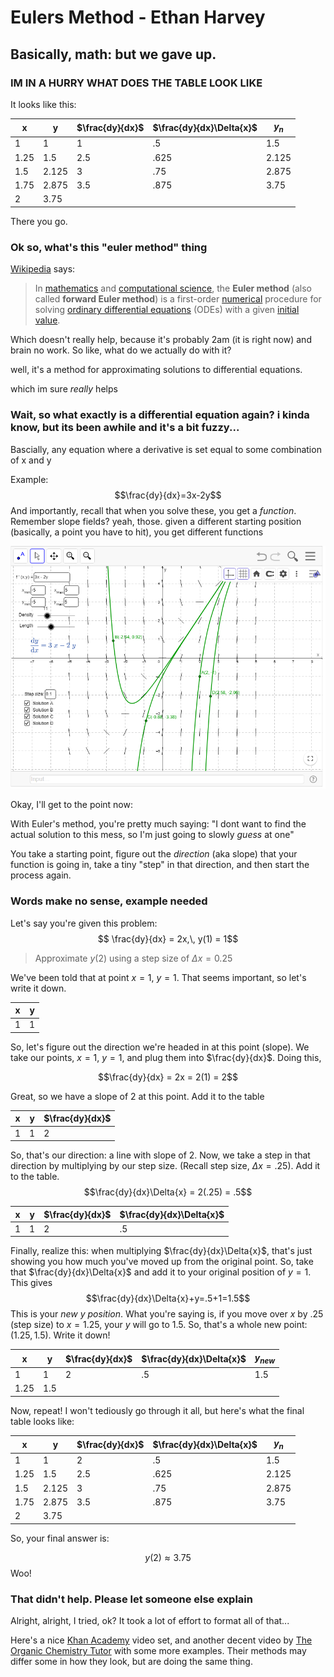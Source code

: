 # Eulers Method - Ethan Harvey
## Basically, math: but we gave up.

### IM IN A HURRY WHAT DOES THE TABLE LOOK LIKE
It looks like this:

| x    | y     | $\frac{dy}{dx}$ | $\frac{dy}{dx}\Delta{x}$ | $y_{n}$ |
| ---- | ----- | --------------- | ------------------------ | ----- |
| 1    | 1     | 1               | .5                       | 1.5   |
| 1.25 | 1.5   | 2.5             | .625                     | 2.125 |
| 1.5  | 2.125 | 3               | .75                      | 2.875 |
| 1.75 | 2.875 | 3.5             | .875                     | 3.75  |
| 2    | 3.75  |                 |                          |       |

There you go.

### Ok so, what's this "euler method" thing

[Wikipedia](https://en.wikipedia.org/wiki/Euler_method) says:

> In [mathematics](https://en.wikipedia.org/wiki/Mathematics "Mathematics") and [computational science](https://en.wikipedia.org/wiki/Computational_science "Computational science"), the **Euler method** (also called **forward Euler method**) is a first-order [numerical](https://en.wikipedia.org/wiki/Numerical_analysis "Numerical analysis") procedure for solving [ordinary differential equations](https://en.wikipedia.org/wiki/Ordinary_differential_equation "Ordinary differential equation") (ODEs) with a given [initial value](https://en.wikipedia.org/wiki/Initial_value_problem "Initial value problem").

Which doesn't really help, because it's probably 2am (it is right now) and brain no work. So like, what do we actually do with it?

well, it's a method for approximating solutions to differential equations.

which im sure *really* helps

### Wait, so what exactly is a differential equation again? i kinda know, but its been awhile and it's a bit fuzzy...

Bascially, any equation where a derivative is set equal to some combination of x and y

Example:
$$\frac{dy}{dx}=3x-2y$$
And importantly, recall that when you solve these, you get a *function*. Remember slope fields? yeah, those. given a different starting position (basically, a point you have to hit), you get different functions

![Here's the slope field for that example, with some of the specific solutions graphed out](SlopeFields.png)

Okay, I'll get to the point now:

With Euler's method, you're pretty much saying: "I dont want to find the actual solution to this mess, so I'm just going to slowly *guess* at one"

You take a starting point, figure out the *direction* (aka slope) that your function is going in, take a tiny "step" in that direction, and then start the process again.

### Words make no sense, example needed

Let's say you're given this problem:
$$ \frac{dy}{dx} = 2x,\, y(1) = 1$$

> Approximate $y(2$) using a step size of $\Delta{x} = 0.25$

We've been told that at point $x=1$, $y=1$. 
That seems important, so let's write it down.

| x   | y   |
| --- | --- |
| 1   | 1   |

So, let's figure out the direction we're headed in at this point (slope). We take our points, $x=1$, $y=1$, and plug them into $\frac{dy}{dx}$. Doing this,

$$\frac{dy}{dx} = 2x = 2(1) = 2$$

Great, so we have a slope of 2 at this point. Add it to the table

| x   | y   | $\frac{dy}{dx}$ |
| --- | --- | -------------- |
| 1   | 1   | 2              |

So, that's our direction: a line with slope of 2. Now, we take a step in that direction by multiplying by our step size. (Recall step size, $\Delta{x} = .25$). Add it to the table.
$$\frac{dy}{dx}\Delta{x} = 2(.25) = .5$$

| x   | y   | $\frac{dy}{dx}$ | $\frac{dy}{dx}\Delta{x}$ |
| --- | --- | --------------- | ------------------------ |
| 1   | 1   | 2               | .5                      |

Finally, realize this: when multiplying $\frac{dy}{dx}\Delta{x}$, that's just showing you how much you've moved up from the original point. So, take that $\frac{dy}{dx}\Delta{x}$ and add it to your original position of $y=1$. This gives 
$$\frac{dy}{dx}\Delta{x}+y=.5+1=1.5$$
This is your *new $y$ position*. What you're saying is, if you move over $x$ by $.25$ (step size) to $x=1.25$, your $y$ will go to $1.5$. So, that's a whole new point: $(1.25, 1.5)$. Write it down!

| x    | y   | $\frac{dy}{dx}$ | $\frac{dy}{dx}\Delta{x}$ | $y_{new}$ |
| ---- | --- | --------------- | ------------------------ | ------- |
| 1    | 1   | 2               | .5                       | 1.5     |
| 1.25 | 1.5 |                 |                          |         |

Now, repeat! I won't tediously go through it all, but here's what the final table looks like:

| x    | y     | $\frac{dy}{dx}$ | $\frac{dy}{dx}\Delta{x}$ | $y_{n}$ |
| ---- | ----- | --------------- | ------------------------ | ----- |
| 1    | 1     | 2               | .5                       | 1.5   |
| 1.25 | 1.5   | 2.5             | .625                     | 2.125 |
| 1.5  | 2.125 | 3               | .75                      | 2.875 |
| 1.75 | 2.875 | 3.5             | .875                     | 3.75  |
| 2    | 3.75  |                 |                          |       |

So, your final answer is:

$$ y(2) \approx 3.75$$
Woo!

### That didn't help. Please let someone else explain

Alright, alright, I tried, ok? It took a lot of effort to format all of that...

Here's a nice [Khan Academy](https://www.khanacademy.org/math/ap-calculus-bc/bc-differential-equations-new/bc-7-5/v/eulers-method) video set, and another decent video by [The Organic Chemistry Tutor](https://www.youtube.com/watch?v=ukNbG7muKho) with some more examples. Their methods may differ some in how they look, but are doing the same thing.